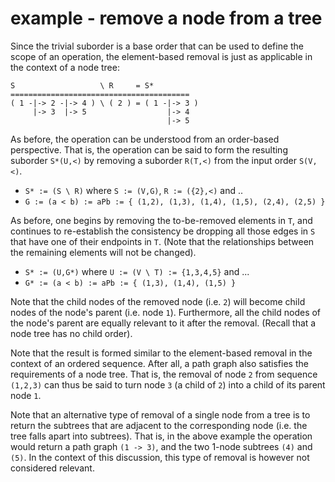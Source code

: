 
<!-- ======================================================================= -->
# example - remove a node from a tree

Since the trivial suborder is a base order that can be used to define the
scope of an operation, the element-based removal is just as applicable in
the context of a node tree:

```
S                   \ R     = S*
========================================
( 1 -|-> 2 -|-> 4 ) \ ( 2 ) = ( 1 -|-> 3 )
     |-> 3  |-> 5                  |-> 4
                                   |-> 5
```

As before, the operation can be understood from an order-based perspective.
That is, the operation can be said to form the resulting suborder `S*(U,<)`
by removing a suborder `R(T,<)` from the input order `S(V,<)`.

* `S* := (S \ R)` where `S := (V,G)`, `R := ({2},<)` and ..
* `G := (a < b) := aPb := { (1,2), (1,3), (1,4), (1,5), (2,4), (2,5) }`

As before, one begins by removing the to-be-removed elements in `T`, and
continues to re-establish the consistency be dropping all those edges in `S`
that have one of their endpoints in `T`. (Note that the relationships between
the remaining elements will not be changed).

* `S* := (U,G*)` where `U := (V \ T) := {1,3,4,5}` and ...
* `G* := (a < b) := aPb := { (1,3), (1,4), (1,5) }`

Note that the child nodes of the removed node (i.e. `2`) will become child
nodes of the node's parent (i.e. node `1`). Furthermore, all the child nodes
of the node's parent are equally relevant to it after the removal. (Recall
that a node tree has no child order).

Note that the result is formed similar to the element-based removal in the
context of an ordered sequence. After all, a path graph also satisfies the
requirements of a node tree. That is, the removal of node `2` from sequence
`(1,2,3)` can thus be said to turn node `3` (a child of `2`) into a child of
its parent node `1`.

Note that an alternative type of removal of a single node from a tree is to
return the subtrees that are adjacent to the corresponding node (i.e. the tree
falls apart into subtrees). That is, in the above example the operation would
return a path graph `(1 -> 3)`, and the two 1-node subtrees `(4)` and `(5)`.
In the context of this discussion, this type of removal is however not
considered relevant.
